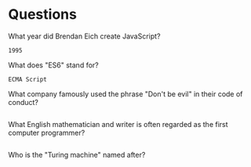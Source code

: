 # Questions

What year did Brendan Eich create JavaScript?

```
1995
```

What does "ES6" stand for?

```
ECMA Script
```

What company famously used the phrase "Don't be evil" in their code of conduct?

```

```

What English mathematician and writer is often regarded as the first computer programmer?

```

```

Who is the "Turing machine" named after?

```

```
